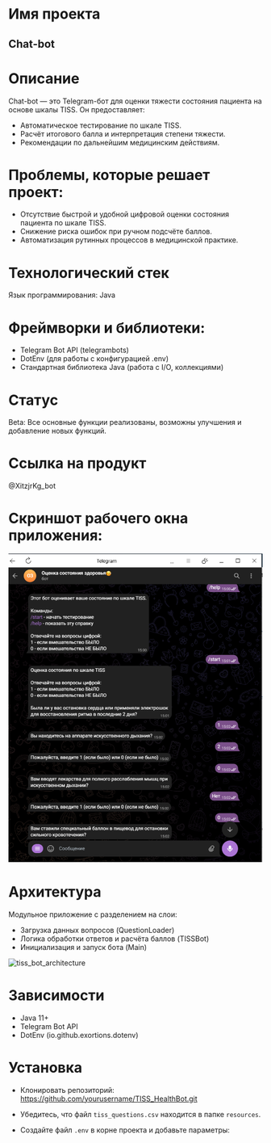 # Имя проекта
## Chat-bot

# Описание
Chat-bot — это Telegram-бот для оценки тяжести состояния пациента на основе шкалы TISS. Он предоставляет:

- Автоматическое тестирование по шкале TISS.
- Расчёт итогового балла и интерпретация степени тяжести.
- Рекомендации по дальнейшим медицинским действиям.

# Проблемы, которые решает проект:

- Отсутствие быстрой и удобной цифровой оценки состояния пациента по шкале TISS.
- Снижение риска ошибок при ручном подсчёте баллов.
- Автоматизация рутинных процессов в медицинской практике.

# Технологический стек
Язык программирования: Java

# Фреймворки и библиотеки:

- Telegram Bot API (telegrambots)
- DotEnv (для работы с конфигурацией .env)
- Стандартная библиотека Java (работа с I/O, коллекциями)

# Статус
Beta: Все основные функции реализованы, возможны улучшения и добавление новых функций.

# Ссылка на продукт
@XitzjrKg_bot

# Скриншот рабочего окна приложения:
![tiss_bot_demo](bot.png)

# Архитектура
Модульное приложение с разделением на слои:

- Загрузка данных вопросов (QuestionLoader)
- Логика обработки ответов и расчёта баллов (TISSBot)
- Инициализация и запуск бота (Main)

![tiss_bot_architecture](https://github.com/user-attachments/assets/tiss_architecture_diagram.png)

# Зависимости

- Java 11+
- Telegram Bot API
- DotEnv (io.github.exortions.dotenv)

# Установка

- Клонировать репозиторий:
<https://github.com/yourusername/TISS_HealthBot.git>

- Убедитесь, что файл `tiss_questions.csv` находится в папке `resources`.

- Создайте файл `.env` в корне проекта и добавьте параметры:
